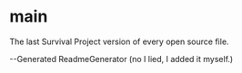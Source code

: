 main
====

The last Survival Project version of every open source file.


--Generated ReadmeGenerator (no I lied, I added it myself.)
